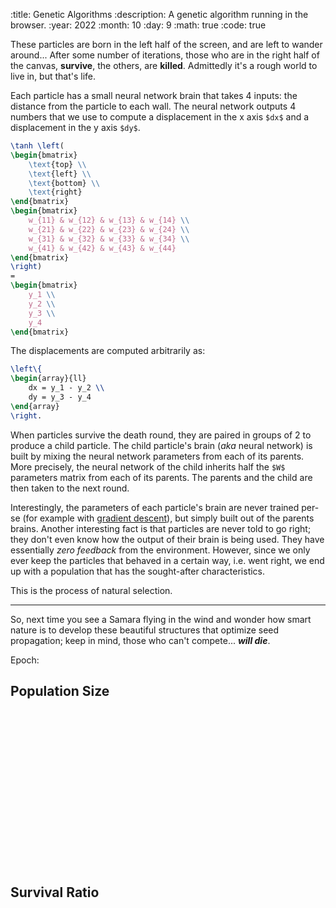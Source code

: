 :title: Genetic Algorithms
:description: A genetic algorithm running in the browser.
:year: 2022
:month: 10
:day: 9
:math: true
:code: true

These particles are born in the left half of the screen, and are left to wander around... After some number of iterations, those who are in the right half of the canvas, **survive**, the others, are **killed**. Admittedly it's a rough world to live in, but that's life.

Each particle has a small neural network brain that takes 4 inputs: the distance from the particle to each wall. The neural network outputs 4 numbers that we use to compute a displacement in the x axis `$dx$` and a displacement in the y axis `$dy$`.

```latex
\tanh \left(
\begin{bmatrix}
    \text{top} \\
    \text{left} \\
    \text{bottom} \\
    \text{right}
\end{bmatrix}
\begin{bmatrix}
    w_{11} & w_{12} & w_{13} & w_{14} \\
    w_{21} & w_{22} & w_{23} & w_{24} \\
    w_{31} & w_{32} & w_{33} & w_{34} \\
    w_{41} & w_{42} & w_{43} & w_{44}
\end{bmatrix}
\right)
=
\begin{bmatrix}
    y_1 \\
    y_2 \\
    y_3 \\
    y_4
\end{bmatrix}
```

The displacements are computed arbitrarily as:

```latex
\left\{
\begin{array}{ll}
    dx = y_1 - y_2 \\
    dy = y_3 - y_4
\end{array}
\right.
```

When particles survive the death round, they are paired in groups of 2 to produce a child particle. The child particle's brain (*aka* neural network) is built by mixing the neural network parameters from each of its parents. More precisely, the neural network of the child inherits half the `$W$` parameters matrix from each of its parents. The parents and the child are then taken to the next round.

Interestingly, the parameters of each particle's brain are never trained per-se (for example with [gradient descent](https://en.wikipedia.org/wiki/Gradient_descent)), but simply built out of the parents brains. Another interesting fact is that particles are never told to go right; they don't even know how the output of their brain is being used. They have essentially *zero feedback* from the environment. However, since we only ever keep the particles that behaved in a certain way, i.e. went right, we end up with a population that has the sought-after characteristics.

This is the process of natural selection.

---

So, next time you see a Samara flying in the wind and wonder how smart nature is to develop these beautiful structures that optimize seed propagation; keep in mind, those who can't compete... ***will die***.

<div class="article-center-column article-block"><canvas id="canvas" style="width: 50%;"></canvas><div>Epoch: <span id="status"></span></div></div>

## Population Size

<div class="article-center-row article-block"><div id="population_size" style="width: 100%; height: 250px;"></div></div>

## Survival Ratio

<div class="article-center-row article-block"><div id="survival_ratio" style="width: 100%; height: 250px;"></div></div>

<script src="https://cdnjs.cloudflare.com/ajax/libs/d3/7.9.0/d3.min.js" integrity="sha512-vc58qvvBdrDR4etbxMdlTt4GBQk1qjvyORR2nrsPsFPyrs+/u5c3+1Ct6upOgdZoIl7eq6k3a1UPDSNAQi/32A==" crossorigin="anonymous" referrerpolicy="no-referrer"></script>
<script src="/scripts/canvas.js"></script>
<script src="/scripts/plot.js"></script>
<script src="/scripts/matrix.js"></script>
<script src="/assets/genetic/genetic.js"></script>
